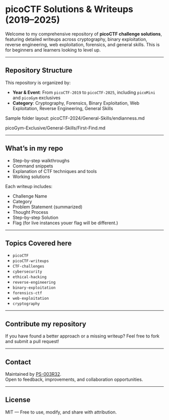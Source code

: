# picoCTF Solutions & Writeups (2019–2025)

Welcome to my comprehensive repository of **picoCTF challenge solutions**, featuring detailed writeups across cryptography, binary exploitation, reverse engineering, web exploitation, forensics, and general skills. This is for beginners and learners looking to level up.

---

## Repository Structure

This repository is organized by:
- **Year & Event**: From `picoCTF-2019` to `picoCTF-2025`, including `picoMini` and `picoGym` exclusives
- **Category**: Cryptography, Forensics, Binary Exploitation, Web Exploitation, Reverse Engineering, General Skills

Sample folder layout:
 picoCTF-2024/General-Skills/endianness.md

 picoGym-Exclusive/General-Skills/First-Find.md


---

##  What’s in my repo

-  Step-by-step walkthroughs
-  Command snippets
-  Explanation of CTF techniques and tools
-  Working solutions

Each writeup includes:
- Challenge Name
- Category
- Problem Statement (summarized)
- Thought Process
- Step-by-step Solution
- Flag (for live instances youer flag will be different.)

---

##  Topics Covered here

- `picoCTF`
- `picoCTF-writeups`
- `CTF-challenges`
- `cybersecurity`
- `ethical-hacking`
- `reverse-engineering`
- `binary-exploitation`
- `forensics-ctf`
- `web-exploitation`
- `cryptography`

---

##  Contribute my repository

If you have found a better approach or a missing writeup? Feel free to fork and submit a pull request!

---

##  Contact

Maintained by [PS-003R32](https://github.com/PS-003R32).  
Open to feedback, improvements, and collaboration opportunities.

---

##  License

MIT — Free to use, modify, and share with attribution.

